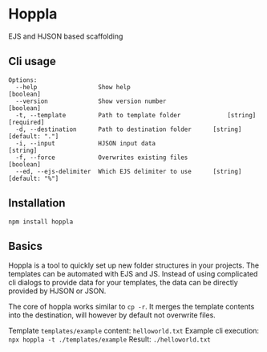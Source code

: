 # Hoppla
EJS and HJSON based scaffolding

## Cli usage
```
Options:
  --help                 Show help                                     [boolean]
  --version              Show version number                           [boolean]
  -t, --template         Path to template folder             [string] [required]
  -d, --destination      Path to destination folder      [string] [default: "."]
  -i, --input            HJSON input data                               [string]
  -f, --force            Overwrites existing files                     [boolean]
  --ed, --ejs-delimiter  Which EJS delimiter to use      [string] [default: "%"]
```

## Installation
`npm install hoppla`

## Basics
Hoppla is a tool to quickly set up new folder structures in your projects. The templates can be automated with EJS and JS. Instead of using complicated cli dialogs to provide data for your templates, the data can be directly provided by HJSON or JSON.

The core of hoppla works similar to `cp -r`. It merges the template contents into the destination, will however by default not overwrite files. 

Template `templates/example` content: `helloworld.txt`
Example cli execution: `npx hoppla -t ./templates/example`
Result: `./helloworld.txt`
